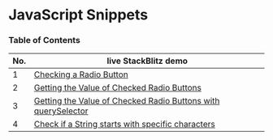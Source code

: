 # JavaScript Snippets

### Table of Contents

| No. | live StackBlitz demo | 
|---- | --------------------
|1    | [Checking a Radio Button](https://stackblitz.com/edit/js-nr839z?file=index.js) | 
|2    | [Getting the Value of Checked Radio Buttons](https://stackblitz.com/edit/js-gptbax?file=index.html) | 
|3    | [Getting the Value of Checked Radio Buttons with querySelector](https://stackblitz.com/edit/js-xtai5z?file=index.html) |
|4    | [Check if a String starts with specific characters](https://github.com/sandix34/JavaScript-Snippets/blob/main/Check-string-starts-specific-characters/starts-with.js)|